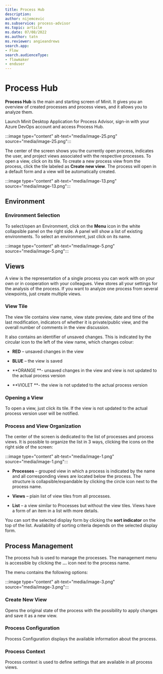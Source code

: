 ```yaml
---
title: Process Hub
description:
author: nijemcevic
ms.subservice: process-advisor
ms.topic: article
ms.date: 07/08/2022
ms.author: tatn
ms.reviewer: angieandrews
search.app:
- Flow
search.audienceType:
- flowmaker
- enduser
---
```


# Process Hub

**Process Hub** is the main and starting screen of Minit. It gives you an overview of created processes and process views, and it allows you to analyze them.

Launch Minit Desktop Application for Process Advisor, sign-in with your Azure DevOps account and access Process Hub.

:::image type="content" alt-text="media/image-25.png" source="media/image-25.png":::

The center of the screen shows you the currently open process, indicates the user, and project views associated with the respective processes. To open a view, click on its tile. To create a new process view from the process, click the tile labeled as **Create new view**. The process will open in a default form and a view will be automatically created.

:::image type="content" alt-text="media/image-13.png" source="media/image-13.png":::

## Environment

### Environment Selection

To select/open an Environment, click on the **Menu** icon in the white collapsible panel on the right side. A panel will show a list of existing environments. To select an environment, just click on its name.



:::image type="content" alt-text="media/image-5.png" source="media/image-5.png":::



## Views

A view is the representation of a single process you can work with on your own or in cooperation with your colleagues. View stores all your settings for the analysis of the process. If you want to analyze one process from several viewpoints, just create multiple views.

### View Tile

The view tile contains view name, view state preview, date and time of the last modification, indicators of whether it is private/public view, and the overall number of comments in the view discussion.

It also contains an identifier of unsaved changes. This is indicated by the circular icon to the left of the view name, which changes colour:

- **RED** – unsaved changes in the view

- **BLUE** – the view is saved

- **ORANGE **- unsaved changes in the view and view is not updated to the actual process version

- **VIOLET **- the view is not updated to the actual process version

### Opening a View

To open a view, just click its tile. If the view is not updated to the actual process version user will be notified.

### Process and View Organization

The center of the screen is dedicated to the list of processes and process views. It is possible to organize the list in 3 ways, clicking the icons on the right side of the screen:

:::image type="content" alt-text="media/image-1.png" source="media/image-1.png":::

- **Processes** – grouped view in which a process is indicated by the name and all corresponding views are located below the process. The structure is collapsible/expandable by clicking the circle icon next to the process name.

- **Views** – plain list of view tiles from all processes.

- **List** – a view similar to Processes but without the view tiles. Views have a form of an item in a list with more details.

You can sort the selected display form by clicking the **sort indicator** on the top of the list. Availability of sorting criteria depends on the selected display form.

## Process Management

The process hub is used to manage the processes. The management menu is accessible by clicking the **…** icon next to the process name.

The menu contains the following options:

:::image type="content" alt-text="media/image-3.png" source="media/image-3.png":::

### Create New View

Opens the original state of the process with the possibility to apply changes and save it as a new view.

### Process Configuration

Process Configuration displays the available information about the process.

### Process Context

Process context is used to define settings that are available in all process views.




